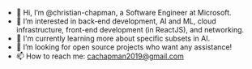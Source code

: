 - 👋 Hi, I’m @christian-chapman, a Software Engineer at Microsoft.
- 👀 I’m interested in back-end development, AI and ML, cloud infrastructure, front-end development (in ReactJS), and networking.
- 🌱 I'm currently learning more about specific subsets in AI. 
- 💞️ I’m looking for open source projects who want any assistance!
- 📫 How to reach me: cachapman2019@gmail.com

<!---
christian-chapman/christian-chapman is a ✨ special ✨ repository because its `README.md` (this file) appears on your GitHub profile.
You can click the Preview link to take a look at your changes.
--->
